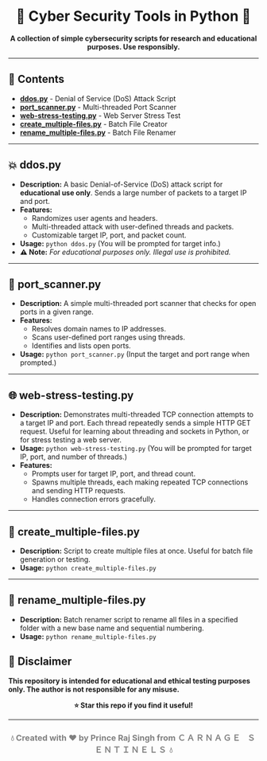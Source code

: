 <h1 align="center">🔐 Cyber Security Tools in Python 🔐</h1>
<p align="center">
  <b>A collection of simple cybersecurity scripts for research and educational purposes. Use responsibly.</b>
</p>

<hr>

<h2>📂 <b>Contents</b></h2>
<ul>
  <li><a href="#ddospy"><b>ddos.py</b></a> - Denial of Service (DoS) Attack Script</li>
  <li><a href="#portscannerpy"><b>port_scanner.py</b></a> - Multi-threaded Port Scanner</li>
  <li><a href="#webstresstestingpy"><b>web-stress-testing.py</b></a> - Web Server Stress Test</li>
  <li><a href="#createmultifilespy"><b>create_multiple-files.py</b></a> - Batch File Creator</li>
  <li><a href="#renamemultifilespy"><b>rename_multiple-files.py</b></a> - Batch File Renamer</li>
</ul>

<hr>

<h2 id="ddospy">💥 <b>ddos.py</b></h2>
<ul>
  <li><b>Description:</b> A basic Denial-of-Service (DoS) attack script for <b>educational use only</b>. Sends a large number of packets to a target IP and port.</li>
  <li><b>Features:</b>
    <ul>
      <li>Randomizes user agents and headers.</li>
      <li>Multi-threaded attack with user-defined threads and packets.</li>
      <li>Customizable target IP, port, and packet count.</li>
    </ul>
  </li>
  <li><b>Usage:</b> <code>python ddos.py</code> (You will be prompted for target info.)</li>
  <li><b>⚠️ Note:</b> <i>For educational purposes only. Illegal use is prohibited.</i></li>
</ul>

<hr>

<h2 id="portscannerpy">🔎 <b>port_scanner.py</b></h2>
<ul>
  <li><b>Description:</b> A simple multi-threaded port scanner that checks for open ports in a given range.</li>
  <li><b>Features:</b>
    <ul>
      <li>Resolves domain names to IP addresses.</li>
      <li>Scans user-defined port ranges using threads.</li>
      <li>Identifies and lists open ports.</li>
    </ul>
  </li>
  <li><b>Usage:</b> <code>python port_scanner.py</code> (Input the target and port range when prompted.)</li>
</ul>

<hr>

<h2 id="webstresstestingpy">🌐 <b>web-stress-testing.py</b></h2>
<ul>
  <li><b>Description:</b> Demonstrates multi-threaded TCP connection attempts to a target IP and port. Each thread repeatedly sends a simple HTTP GET request. Useful for learning about threading and sockets in Python, or for stress testing a web server.</li>
  <li><b>Usage:</b> <code>python web-stress-testing.py</code> (You will be prompted for target IP, port, and number of threads.)</li>
  <li><b>Features:</b>
    <ul>
      <li>Prompts user for target IP, port, and thread count.</li>
      <li>Spawns multiple threads, each making repeated TCP connections and sending HTTP requests.</li>
      <li>Handles connection errors gracefully.</li>
    </ul>
  </li>
</ul>

<hr>

<h2 id="createmultifilespy">📄 <b>create_multiple-files.py</b></h2>
<ul>
  <li><b>Description:</b> Script to create multiple files at once. Useful for batch file generation or testing.</li>
  <li><b>Usage:</b> <code>python create_multiple-files.py</code></li>
</ul>

<hr>

<h2 id="renamemultifilespy">📝 <b>rename_multiple-files.py</b></h2>
<ul>
  <li><b>Description:</b> Batch renamer script to rename all files in a specified folder with a new base name and sequential numbering.</li>
  <li><b>Usage:</b> <code>python rename_multiple-files.py</code></li>
</ul>

<h2>🚨 <b>Disclaimer</b></h2>
<p>
  <b>This repository is intended for educational and ethical testing purposes only. The author is not responsible for any misuse.</b>
</p>

<p align="center">
  <b>⭐ Star this repo if you find it useful!</b>
</p>

---

<h3 align="center" style="color: gray;">
💧 Created with ❤️ by <b>Prince Raj Singh</b> from <b style="font-family: 'Courier New', monospace; letter-spacing: 2px;">ＣＡＲＮＡＧＥ ＳＥＮＴＩＮＥＬＳ</b> 💧
</h3>